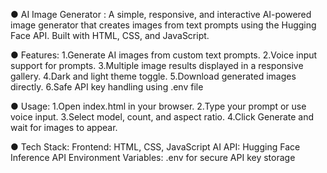 ● AI Image Generator : A simple, responsive, and interactive AI-powered image generator that creates images from text prompts using the Hugging Face API. Built with HTML, CSS, and JavaScript.

● Features: 
1.Generate AI images from custom text prompts.
2.Voice input support for prompts. 
3.Multiple image results displayed in a responsive gallery.
4.Dark and light theme toggle. 
5.Download generated images directly.
6.Safe API key handling using .env file


● Usage: 
1.Open index.html in your browser.
2.Type your prompt or use voice input.
3.Select model, count, and aspect ratio.
4.Click Generate and wait for images to appear.

● Tech Stack: 
Frontend: HTML, CSS, JavaScript
AI API: Hugging Face Inference API
Environment Variables: .env for secure API key storage

